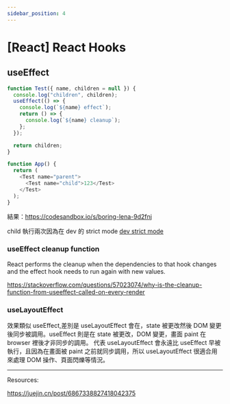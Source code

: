 ```yaml
---
sidebar_position: 4
---
```


# [React] React Hooks

## useEffect

```js
function Test({ name, children = null }) {
  console.log("children", children);
  useEffect(() => {
    console.log(`${name} effect`);
    return () => {
      console.log(`${name} cleanup`);
    };
  });

  return children;
}

function App() {
  return (
    <Test name="parent">
      <Test name="child">123</Test>
    </Test>
  );
}
```

結果：https://codesandbox.io/s/boring-lena-9d2fnj

child 執行兩次因為在 dev 的 strict mode
[dev strict mode](https://stackoverflow.com/questions/61523632/why-when-i-put-my-component-into-react-strictmode-its-constructor-called-twice)

### useEffect cleanup function

React performs the cleanup when the dependencies to that hook changes and the effect hook needs to run again with new values.

https://stackoverflow.com/questions/57023074/why-is-the-cleanup-function-from-useeffect-called-on-every-render

### useLayoutEffect

效果類似 useEffect,差別是 useLayoutEffect 會在，state 被更改然後 DOM 變更後同步被調用。useEffect 則是在 state 被更改，DOM 變更，畫面 paint 在 browser 裡後才非同步的調用。
代表 useLayoutEffect 會永遠比 useEffect 早被執行，且因為在畫面被 paint 之前就同步調用，所以 useLayoutEffect 很適合用來處理 DOM 操作、頁面閃爍等情況。

---

Resources:

https://juejin.cn/post/6867338827418042375
